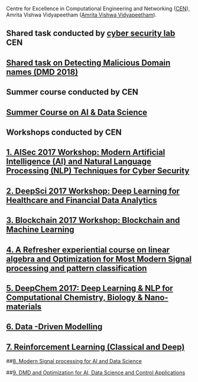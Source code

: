 Centre for Excellence in Computational Engineering and Networking ([CEN](https://www.amrita.edu/center/computational-engineering-and-networking)),
Amrita Vishwa Vidyapeetham ([Amrita Vishwa Vidyapeetham](https://www.amrita.edu/)).

## Shared task conducted by [cyber security lab](https://vinayakumarr.github.io/Cybersecurity-Lab-at-CEN/) CEN

## [Shared task on Detecting Malicious Domain names (DMD 2018)](http://nlp.amrita.edu/DMD2018/)

## Summer course conducted by CEN

## [Summer Course on AI & Data Science](https://www.amrita.edu/event/summer-course-ai-date-science)

## Workshops conducted by CEN

## [1. AISec 2017 Workshop: Modern Artificial Intelligence (AI) and Natural Language Processing (NLP) Techniques for Cyber Security](https://barathiganesh-hb.github.io/cen-aisec2017/)

## [2. DeepSci 2017 Workshop: Deep Learning for Healthcare and Financial Data Analytics](https://barathiganesh-hb.github.io/cen-deepsci2017/)

## [3. Blockchain 2017 Workshop: Blockchain and Machine Learning](https://barathiganesh-hb.github.io/cen-bcml2017/)

## [4. A Refresher experiential course on linear algebra and Optimization for Most Modern Signal processing and pattern classification](https://barathiganesh-hb.github.io/cen-msp2017/)

## [5. DeepChem 2017: Deep Learning & NLP for Computational Chemistry, Biology & Nano-materials](https://barathiganesh-hb.github.io/cen-deepchem2017/)

## [6. Data -Driven Modelling](http://nlp.amrita.edu/Data-Driven-Modelling2017/index.html)

## [7. Reinforcement Learning (Classical and Deep) ](http://nlp.amrita.edu/rlcd-2018/)

##[8. Modern Signal processing for AI and Data Science](http://nlp.amrita.edu/MSP-for-AI&DS/)

##[9. DMD and Optimization for AI, Data Science and Control Applications](http://nlp.amrita.edu/dmd-ai-ds2018/)
